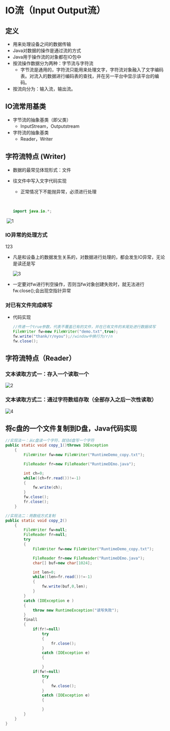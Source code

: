 # IO流（Input Output流）

## 定义

- 用来处理设备之间的数据传输
- Java对数据的操作是通过流的方式
- Java用于操作流的对象都在IO包中
- 按流操作数据分为两种：字节流与字符流
  - 字节流是通用的，字符流只能用来处理文字，字符流对象融入了文字编码表。对流入的数据进行编码表的查找，并在另一平台中显示该平台的编码。
- 按流向分为：输入流，输出流。

## IO流常用基类

- 字节流的抽象基类（即父类）
  - InputStream，Outputstream
- 字符流的抽象基类
  - Reader，Writer

## 字符流特点 (Writer)

- 数据的最常见体现形式：文件

- 往文件中写入文字代码实现

   - 正常情况下不能抛异常，必须进行处理

  ​

  ```java
  import java.io.*;
  ```

​	  ![1](./photo/1.png)

### IO异常的处理方式

123

- 凡是和设备上的数据发生关系的，对数据进行处理的，都会发生IO异常，无论是读还是写

  ![3](./photo/3.png)

- 一定要对fw进行判空操作，否则当fw对象创建失败时，就无法进行fw.close();会出现空指针异常

### 对已有文件完成续写

- 代码实现

  ```java
  //传递一个true参数，代表不覆盖已有的文件，并在已有文件的末尾处进行数据续写
  FileWriter fw=new FileWriter("demo.txt",true);
  fw.write("thank/r/nyou");//window中换行为/r/n
  fw.close();
  ```

## 字符流特点（Reader）

### 文本读取方式一：存入一个读取一个

![2](./photo/2.png)

### 文本读取方式二：通过字符数组存取（全部存入之后一次性读取）

![4](./photo/4.png)

## 将c盘的一个文件复制到D盘，Java代码实现

```java
//实现法一：从c盘读一个字符，就往d盘写一个字符
public static void copy_1()throws IOException
	{
		FileWriter fw=new FileWriter("RuntimeDemo_copy.txt");

		FileReader fr=new FileReader("RuntimeDEmo.java");

		int ch=0;
		while((ch=fr.read())!=-1)
		{
			fw.write(ch);
		}
		fw.close();
		fr.close();
	}
```

```java
//实现法二：用数组方式复制
public static void copy_2()
	{
		FileWriter fw=null;
		FileReader fr=null;
		try
		{
			FileWriter fw=new FileWriter("RuntimeDemo_copy.txt");

			FileReader fr=new FileReader("RuntimeDEmo.java");
			char[] buf=new char[1024];

			int len=0;
			while((len=fr.read())!=-1)
			{
				fw.write(buf,0,len);
			}
		}
		catch (IOException e )
		{
			throw new RuntimeException("读写失败");
		}
		finall
		{
			if(fr!=null)
				try
				{
					fr.close();
				}
				catch (IOException e)
				{

				}
			if(fw!=null)
				try
				{
					fw.close();
				}
				catch (IOException e)
				{

				}
		}
	}
}
```
